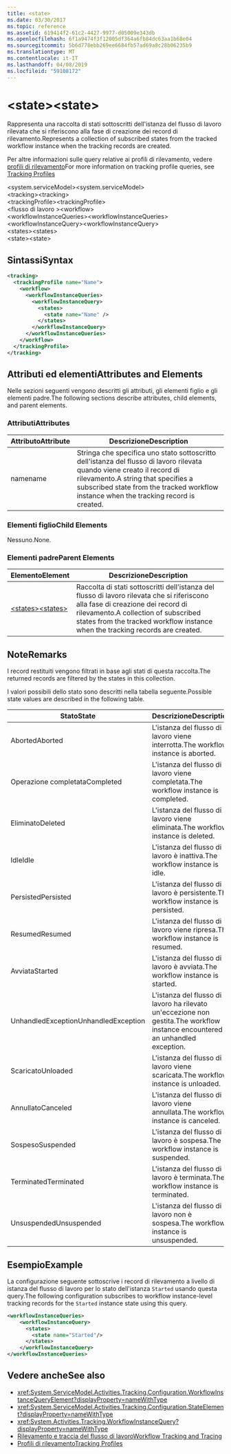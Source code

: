 ```yaml
---
title: <state>
ms.date: 03/30/2017
ms.topic: reference
ms.assetid: 619414f2-61c2-4427-9977-d05009e343db
ms.openlocfilehash: 6f1a9474f3f12005df364a6fb84dc63aa1b68e04
ms.sourcegitcommit: 5b6d778ebb269ee6684fb57ad69a8c28b06235b9
ms.translationtype: MT
ms.contentlocale: it-IT
ms.lasthandoff: 04/08/2019
ms.locfileid: "59108172"
---
```

# <a name="state"></a><span data-ttu-id="127f3-101">\<state></span><span class="sxs-lookup"><span data-stu-id="127f3-101">\<state></span></span>
<span data-ttu-id="127f3-102">Rappresenta una raccolta di stati sottoscritti dell'istanza del flusso di lavoro rilevata che si riferiscono alla fase di creazione dei record di rilevamento.</span><span class="sxs-lookup"><span data-stu-id="127f3-102">Represents a collection of subscribed states from the tracked workflow instance when the tracking records are created.</span></span>  
  
 <span data-ttu-id="127f3-103">Per altre informazioni sulle query relative ai profili di rilevamento, vedere [profili di rilevamento](../../../../../docs/framework/windows-workflow-foundation/tracking-profiles.md)</span><span class="sxs-lookup"><span data-stu-id="127f3-103">For more information on tracking profile queries, see [Tracking Profiles](../../../../../docs/framework/windows-workflow-foundation/tracking-profiles.md)</span></span>  
  
<span data-ttu-id="127f3-104">\<system.serviceModel></span><span class="sxs-lookup"><span data-stu-id="127f3-104">\<system.serviceModel></span></span>  
<span data-ttu-id="127f3-105">\<tracking></span><span class="sxs-lookup"><span data-stu-id="127f3-105">\<tracking></span></span>  
<span data-ttu-id="127f3-106">\<trackingProfile></span><span class="sxs-lookup"><span data-stu-id="127f3-106">\<trackingProfile></span></span>  
<span data-ttu-id="127f3-107">\<flusso di lavoro ></span><span class="sxs-lookup"><span data-stu-id="127f3-107">\<workflow></span></span>  
<span data-ttu-id="127f3-108">\<workflowInstanceQueries></span><span class="sxs-lookup"><span data-stu-id="127f3-108">\<workflowInstanceQueries></span></span>  
<span data-ttu-id="127f3-109">\<workflowInstanceQuery></span><span class="sxs-lookup"><span data-stu-id="127f3-109">\<workflowInstanceQuery></span></span>  
<span data-ttu-id="127f3-110">\<states></span><span class="sxs-lookup"><span data-stu-id="127f3-110">\<states></span></span>  
<span data-ttu-id="127f3-111">\<state></span><span class="sxs-lookup"><span data-stu-id="127f3-111">\<state></span></span>  
  
## <a name="syntax"></a><span data-ttu-id="127f3-112">Sintassi</span><span class="sxs-lookup"><span data-stu-id="127f3-112">Syntax</span></span>  
  
```xml  
<tracking>
  <trackingProfile name="Name">
    <workflow>
      <workflowInstanceQueries>
        <workflowInstanceQuery>
          <states>
            <state name="Name" />
          </states>
        </workflowInstanceQuery>
      </workflowInstanceQueries>
    </workflow>
  </trackingProfile>
</tracking>  
```  
  
## <a name="attributes-and-elements"></a><span data-ttu-id="127f3-113">Attributi ed elementi</span><span class="sxs-lookup"><span data-stu-id="127f3-113">Attributes and Elements</span></span>  
 <span data-ttu-id="127f3-114">Nelle sezioni seguenti vengono descritti gli attributi, gli elementi figlio e gli elementi padre.</span><span class="sxs-lookup"><span data-stu-id="127f3-114">The following sections describe attributes, child elements, and parent elements.</span></span>  
  
### <a name="attributes"></a><span data-ttu-id="127f3-115">Attributi</span><span class="sxs-lookup"><span data-stu-id="127f3-115">Attributes</span></span>  
  
|<span data-ttu-id="127f3-116">Attributo</span><span class="sxs-lookup"><span data-stu-id="127f3-116">Attribute</span></span>|<span data-ttu-id="127f3-117">Descrizione</span><span class="sxs-lookup"><span data-stu-id="127f3-117">Description</span></span>|  
|---------------|-----------------|  
|<span data-ttu-id="127f3-118">name</span><span class="sxs-lookup"><span data-stu-id="127f3-118">name</span></span>|<span data-ttu-id="127f3-119">Stringa che specifica uno stato sottoscritto dell'istanza del flusso di lavoro rilevata quando viene creato il record di rilevamento.</span><span class="sxs-lookup"><span data-stu-id="127f3-119">A string that specifies a subscribed state from the tracked workflow instance when the tracking record is created.</span></span>|  
  
### <a name="child-elements"></a><span data-ttu-id="127f3-120">Elementi figlio</span><span class="sxs-lookup"><span data-stu-id="127f3-120">Child Elements</span></span>  
 <span data-ttu-id="127f3-121">Nessuno.</span><span class="sxs-lookup"><span data-stu-id="127f3-121">None.</span></span>  
  
### <a name="parent-elements"></a><span data-ttu-id="127f3-122">Elementi padre</span><span class="sxs-lookup"><span data-stu-id="127f3-122">Parent Elements</span></span>  
  
|<span data-ttu-id="127f3-123">Elemento</span><span class="sxs-lookup"><span data-stu-id="127f3-123">Element</span></span>|<span data-ttu-id="127f3-124">Descrizione</span><span class="sxs-lookup"><span data-stu-id="127f3-124">Description</span></span>|  
|-------------|-----------------|  
|[<span data-ttu-id="127f3-125">\<states></span><span class="sxs-lookup"><span data-stu-id="127f3-125">\<states></span></span>](../../../../../docs/framework/configure-apps/file-schema/windows-workflow-foundation/states.md)|<span data-ttu-id="127f3-126">Raccolta di stati sottoscritti dell'istanza del flusso di lavoro rilevata che si riferiscono alla fase di creazione dei record di rilevamento.</span><span class="sxs-lookup"><span data-stu-id="127f3-126">A collection of subscribed states from the tracked workflow instance when the tracking records are created.</span></span>|  
  
## <a name="remarks"></a><span data-ttu-id="127f3-127">Note</span><span class="sxs-lookup"><span data-stu-id="127f3-127">Remarks</span></span>  
 <span data-ttu-id="127f3-128">I record restituiti vengono filtrati in base agli stati di questa raccolta.</span><span class="sxs-lookup"><span data-stu-id="127f3-128">The returned records are filtered by the states in this collection.</span></span>  
  
 <span data-ttu-id="127f3-129">I valori possibili dello stato sono descritti nella tabella seguente.</span><span class="sxs-lookup"><span data-stu-id="127f3-129">Possible state values are described in the following table.</span></span>  
  
|<span data-ttu-id="127f3-130">Stato</span><span class="sxs-lookup"><span data-stu-id="127f3-130">State</span></span>|<span data-ttu-id="127f3-131">Descrizione</span><span class="sxs-lookup"><span data-stu-id="127f3-131">Description</span></span>|  
|-----------|-----------------|  
|<span data-ttu-id="127f3-132">Aborted</span><span class="sxs-lookup"><span data-stu-id="127f3-132">Aborted</span></span>|<span data-ttu-id="127f3-133">L'istanza del flusso di lavoro viene interrotta.</span><span class="sxs-lookup"><span data-stu-id="127f3-133">The workflow instance is aborted.</span></span>|  
|<span data-ttu-id="127f3-134">Operazione completata</span><span class="sxs-lookup"><span data-stu-id="127f3-134">Completed</span></span>|<span data-ttu-id="127f3-135">L'istanza del flusso di lavoro viene completata.</span><span class="sxs-lookup"><span data-stu-id="127f3-135">The workflow instance is completed.</span></span>|  
|<span data-ttu-id="127f3-136">Eliminato</span><span class="sxs-lookup"><span data-stu-id="127f3-136">Deleted</span></span>|<span data-ttu-id="127f3-137">L'istanza del flusso di lavoro viene eliminata.</span><span class="sxs-lookup"><span data-stu-id="127f3-137">The workflow instance is deleted.</span></span>|  
|<span data-ttu-id="127f3-138">Idle</span><span class="sxs-lookup"><span data-stu-id="127f3-138">Idle</span></span>|<span data-ttu-id="127f3-139">L'istanza del flusso di lavoro è inattiva.</span><span class="sxs-lookup"><span data-stu-id="127f3-139">The workflow instance is idle.</span></span>|  
|<span data-ttu-id="127f3-140">Persisted</span><span class="sxs-lookup"><span data-stu-id="127f3-140">Persisted</span></span>|<span data-ttu-id="127f3-141">L'istanza del flusso di lavoro è persistente.</span><span class="sxs-lookup"><span data-stu-id="127f3-141">The workflow instance is persisted.</span></span>|  
|<span data-ttu-id="127f3-142">Resumed</span><span class="sxs-lookup"><span data-stu-id="127f3-142">Resumed</span></span>|<span data-ttu-id="127f3-143">L'istanza del flusso di lavoro viene ripresa.</span><span class="sxs-lookup"><span data-stu-id="127f3-143">The workflow instance is resumed.</span></span>|  
|<span data-ttu-id="127f3-144">Avviata</span><span class="sxs-lookup"><span data-stu-id="127f3-144">Started</span></span>|<span data-ttu-id="127f3-145">L'istanza del flusso di lavoro è avviata.</span><span class="sxs-lookup"><span data-stu-id="127f3-145">The workflow instance is started.</span></span>|  
|<span data-ttu-id="127f3-146">UnhandledException</span><span class="sxs-lookup"><span data-stu-id="127f3-146">UnhandledException</span></span>|<span data-ttu-id="127f3-147">L'istanza del flusso di lavoro ha rilevato un'eccezione non gestita.</span><span class="sxs-lookup"><span data-stu-id="127f3-147">The workflow instance encountered an unhandled exception.</span></span>|  
|<span data-ttu-id="127f3-148">Scaricato</span><span class="sxs-lookup"><span data-stu-id="127f3-148">Unloaded</span></span>|<span data-ttu-id="127f3-149">L'istanza del flusso di lavoro viene scaricata.</span><span class="sxs-lookup"><span data-stu-id="127f3-149">The workflow instance is unloaded.</span></span>|  
|<span data-ttu-id="127f3-150">Annullato</span><span class="sxs-lookup"><span data-stu-id="127f3-150">Canceled</span></span>|<span data-ttu-id="127f3-151">L'istanza del flusso di lavoro viene annullata.</span><span class="sxs-lookup"><span data-stu-id="127f3-151">The workflow instance is canceled.</span></span>|  
|<span data-ttu-id="127f3-152">Sospeso</span><span class="sxs-lookup"><span data-stu-id="127f3-152">Suspended</span></span>|<span data-ttu-id="127f3-153">L'istanza del flusso di lavoro è sospesa.</span><span class="sxs-lookup"><span data-stu-id="127f3-153">The workflow instance is suspended.</span></span>|  
|<span data-ttu-id="127f3-154">Terminated</span><span class="sxs-lookup"><span data-stu-id="127f3-154">Terminated</span></span>|<span data-ttu-id="127f3-155">L'istanza del flusso di lavoro è terminata.</span><span class="sxs-lookup"><span data-stu-id="127f3-155">The workflow instance is terminated.</span></span>|  
|<span data-ttu-id="127f3-156">Unsuspended</span><span class="sxs-lookup"><span data-stu-id="127f3-156">Unsuspended</span></span>|<span data-ttu-id="127f3-157">L'istanza del flusso di lavoro non è sospesa.</span><span class="sxs-lookup"><span data-stu-id="127f3-157">The workflow instance is unsuspended.</span></span>|  
  
## <a name="example"></a><span data-ttu-id="127f3-158">Esempio</span><span class="sxs-lookup"><span data-stu-id="127f3-158">Example</span></span>  
 <span data-ttu-id="127f3-159">La configurazione seguente sottoscrive i record di rilevamento a livello di istanza del flusso di lavoro per lo stato dell'istanza `Started` usando questa query.</span><span class="sxs-lookup"><span data-stu-id="127f3-159">The following configuration subscribes to workflow instance-level tracking records for the `Started` instance state using this query.</span></span>  
  
```xml  
<workflowInstanceQueries>  
    <workflowInstanceQuery>  
      <states>  
        <state name="Started"/>  
      </states>  
    </workflowInstanceQuery>  
</workflowInstanceQueries>  
```  
  
## <a name="see-also"></a><span data-ttu-id="127f3-160">Vedere anche</span><span class="sxs-lookup"><span data-stu-id="127f3-160">See also</span></span>

- <xref:System.ServiceModel.Activities.Tracking.Configuration.WorkflowInstanceQueryElement?displayProperty=nameWithType>
- <xref:System.ServiceModel.Activities.Tracking.Configuration.StateElement?displayProperty=nameWithType>
- <xref:System.Activities.Tracking.WorkflowInstanceQuery?displayProperty=nameWithType>
- [<span data-ttu-id="127f3-161">Rilevamento e traccia del flusso di lavoro</span><span class="sxs-lookup"><span data-stu-id="127f3-161">Workflow Tracking and Tracing</span></span>](../../../../../docs/framework/windows-workflow-foundation/workflow-tracking-and-tracing.md)
- [<span data-ttu-id="127f3-162">Profili di rilevamento</span><span class="sxs-lookup"><span data-stu-id="127f3-162">Tracking Profiles</span></span>](../../../../../docs/framework/windows-workflow-foundation/tracking-profiles.md)
